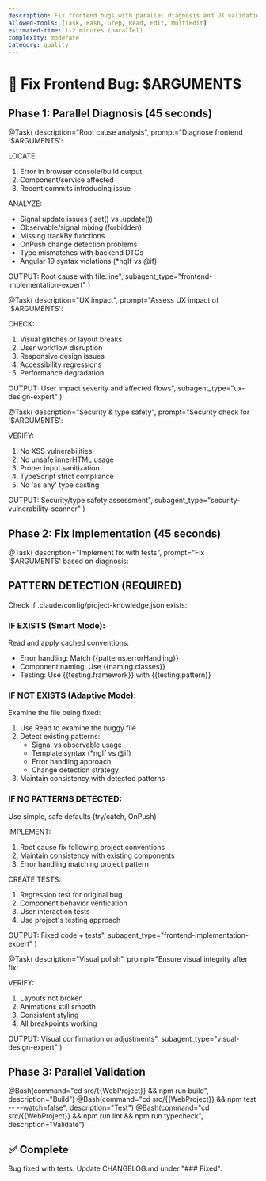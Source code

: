 ```yaml
---
description: Fix frontend bugs with parallel diagnosis and UX validation
allowed-tools: [Task, Bash, Grep, Read, Edit, MultiEdit]
estimated-time: 1-2 minutes (parallel)
complexity: moderate
category: quality
---
```


# 🔧 Fix Frontend Bug: $ARGUMENTS

## Phase 1: Parallel Diagnosis (45 seconds)

@Task(
  description="Root cause analysis",
  prompt="Diagnose frontend '$ARGUMENTS':
  
  LOCATE:
  1. Error in browser console/build output
  2. Component/service affected
  3. Recent commits introducing issue
  
  ANALYZE:
  - Signal update issues (.set() vs .update())
  - Observable/signal mixing (forbidden)
  - Missing trackBy functions
  - OnPush change detection problems
  - Type mismatches with backend DTOs
  - Angular 19 syntax violations (*ngIf vs @if)
  
  OUTPUT: Root cause with file:line",
  subagent_type="frontend-implementation-expert"
)

@Task(
  description="UX impact",
  prompt="Assess UX impact of '$ARGUMENTS':
  
  CHECK:
  1. Visual glitches or layout breaks
  2. User workflow disruption
  3. Responsive design issues
  4. Accessibility regressions
  5. Performance degradation
  
  OUTPUT: User impact severity and affected flows",
  subagent_type="ux-design-expert"
)

@Task(
  description="Security & type safety",
  prompt="Security check for '$ARGUMENTS':
  
  VERIFY:
  1. No XSS vulnerabilities
  2. No unsafe innerHTML usage
  3. Proper input sanitization
  4. TypeScript strict compliance
  5. No 'as any' type casting
  
  OUTPUT: Security/type safety assessment",
  subagent_type="security-vulnerability-scanner"
)

## Phase 2: Fix Implementation (45 seconds)

@Task(
  description="Implement fix with tests",
  prompt="Fix '$ARGUMENTS' based on diagnosis:

  ## PATTERN DETECTION (REQUIRED)

  Check if .claude/config/project-knowledge.json exists:

  ### IF EXISTS (Smart Mode):
  Read and apply cached conventions:
  - Error handling: Match {{patterns.errorHandling}}
  - Component naming: Use {{naming.classes}}
  - Testing: Use {{testing.framework}} with {{testing.pattern}}

  ### IF NOT EXISTS (Adaptive Mode):
  Examine the file being fixed:
  1. Use Read to examine the buggy file
  2. Detect existing patterns:
     - Signal vs observable usage
     - Template syntax (*ngIf vs @if)
     - Error handling approach
     - Change detection strategy
  3. Maintain consistency with detected patterns

  ### IF NO PATTERNS DETECTED:
  Use simple, safe defaults (try/catch, OnPush)

  IMPLEMENT:
  1. Root cause fix following project conventions
  2. Maintain consistency with existing components
  3. Error handling matching project pattern

  CREATE TESTS:
  1. Regression test for original bug
  2. Component behavior verification
  3. User interaction tests
  4. Use project's testing approach

  OUTPUT: Fixed code + tests",
  subagent_type="frontend-implementation-expert"
)

@Task(
  description="Visual polish",
  prompt="Ensure visual integrity after fix:
  
  VERIFY:
  1. Layouts not broken
  2. Animations still smooth
  3. Consistent styling
  4. All breakpoints working
  
  OUTPUT: Visual confirmation or adjustments",
  subagent_type="visual-design-expert"
)

## Phase 3: Parallel Validation

@Bash(command="cd src/{{WebProject}} && npm run build", description="Build")
@Bash(command="cd src/{{WebProject}} && npm test -- --watch=false", description="Test")
@Bash(command="cd src/{{WebProject}} && npm run lint && npm run typecheck", description="Validate")

## ✅ Complete
Bug fixed with tests. Update CHANGELOG.md under "### Fixed".
